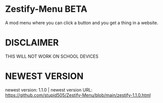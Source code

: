 # Zestify-Menu  BETA
A mod menu where you can click a button and you get a thing in a website.
# DISCLAIMER
THIS WILL NOT WORK ON SCHOOL DEVICES
# NEWEST VERSION
newest version: 1.1.0 |
newest version URL: https://github.com/stupid505/Zestify-Menu/blob/main/zestify-1.1.0.html
